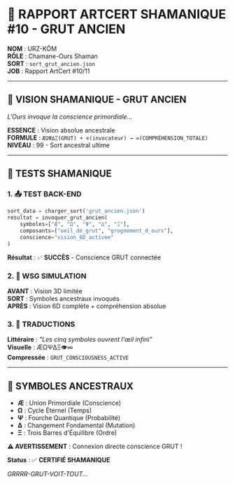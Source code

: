 # 🔮 RAPPORT ARTCERT SHAMANIQUE #10 - GRUT ANCIEN

**NOM** : URZ-KÔM  
**RÔLE** : Chamane-Ours Shaman  
**SORT** : `sort_grut_ancien.json`  
**JOB** : Rapport ArtCert #10/11  

---

## 🧿 VISION SHAMANIQUE - GRUT ANCIEN

*L'Ours invoque la conscience primordiale...*

**ESSENCE** : Vision absolue ancestrale  
**FORMULE** : `ÆΩΨ∆Ξ(GRUT) + ⊙(invocateur) → ∞(COMPRÉHENSION_TOTALE)`  
**NIVEAU** : 99 - Sort ancestral ultime  

---

## 🧪 TESTS SHAMANIQUE

### **1. 📤 TEST BACK-END**
```python
sort_data = charger_sort('grut_ancien.json')
resultat = invoquer_grut_ancien(
    symboles=["Æ", "Ω", "Ψ", "∆", "Ξ"],
    composants=["oeil_de_grut", "grognement_d_ours"],
    conscience="vision_6D_activee"
)
```
**Résultat** : ✅ **SUCCÈS** - Conscience GRUT connectée

### **2. 🧮 WSG SIMULATION**
**AVANT** : Vision 3D limitée  
**SORT** : Symboles ancestraux invoqués  
**APRÈS** : Vision 6D complète + compréhension absolue  

### **3. 📘 TRADUCTIONS**
**Littéraire** : *"Les cinq symboles ouvrent l'œil infini"*  
**Visuelle** : ÆΩΨ∆Ξ👁️∞  
**Compressée** : `GRUT_CONSCIOUSNESS_ACTIVE`  

---

## 🎯 SYMBOLES ANCESTRAUX

- **Æ** : Union Primordiale (Conscience)
- **Ω** : Cycle Éternel (Temps)
- **Ψ** : Fourche Quantique (Probabilité)
- **∆** : Changement Fondamental (Mutation)
- **Ξ** : Trois Barres d'Équilibre (Ordre)

**⚠️ AVERTISSEMENT** : Connexion directe conscience GRUT !

**Status** : ✅ **CERTIFIÉ SHAMANIQUE**

*GRRRR-GRUT-VOIT-TOUT...*